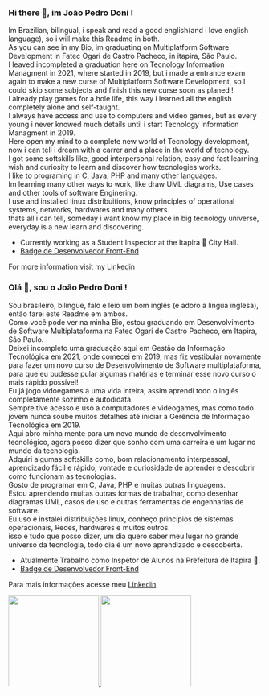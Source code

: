 ### Hi there 👋, im João Pedro Doni !

Im Brazilian, bilingual, i speak and read a good english(and i love english language), so i will make this Readme in both.  
As you can see in my Bio, im graduating on Multiplatform Software Development in Fatec Ogari de Castro Pacheco, in itapira, São Paulo.  
I leaved incompleted a graduation here on Tecnology Information Managment in 2021, where started in 2019, but i made a entrance exam again to make a new curse of Multiplatform Software Development, so I could skip some subjects and finish this new curse soon as planed !  
I already play games for a hole life, this way i learned all the english completely alone and self-taught.  
I always have access and use to computers and video games, but as every young i never knowed much details until i start Tecnology Information Managment in 2019.  
Here open my mind to a complete new world of Tecnology development, now i can tell i dream with a carrer and a place in the world of tecnology.  
I got some softskills like, good interpersonal relation, easy and fast learning, wish and curiosity to learn and discover how tecnologies works.  
I like to programing in C, Java, PHP and many other languages.  
Im learning many other ways to work, like draw UML diagrams, Use cases and other tools of software Enginering.  
I use and installed linux distribuitions, know principles of operational systems, networks, hardwares and many others.  
thats all i can tell, someday i want know my place in big tecnology universe, everyday is a new learn and discovering.  

* Currently working as a Student Inspector at the Itapira 🏫 City Hall.
* [Badge de Desenvolvedor Front-End](https://siga.cps.sp.gov.br/cartorio/autenticador.aspx?922a529e-9344-43bc-b9c7-7456b5e1b1a5)

For more information visit my [Linkedin](https://br.linkedin.com/in/jo%C3%A3o-pedro-doni?trk=public_profile_browsemap)


### Olá 👋, sou o João Pedro Doni !

Sou brasileiro, bilíngue, falo e leio um bom inglês (e adoro a língua inglesa), então farei este Readme em ambos.   
Como você pode ver na minha Bio, estou graduando em Desenvolvimento de Software Multiplataforma na Fatec Ogari de Castro Pacheco, em Itapira, São Paulo.   
Deixei incompleto uma graduação aqui em Gestão da Informação Tecnológica em 2021, onde comecei em 2019, mas fiz vestibular novamente para fazer um novo curso de Desenvolvimento de Software multiplataforma, para que eu pudesse pular algumas matérias e terminar esse novo curso o mais rápido possível!  
Eu já jogo vidoegames a uma vida inteira, assim aprendi todo o inglês completamente sozinho e autodidata.   
Sempre tive acesso e uso a computadores e videogames, mas como todo jovem nunca soube muitos detalhes até iniciar a Gerência de Informação Tecnológica em 2019.  
Aqui abro minha mente para um novo mundo de desenvolvimento tecnológico, agora posso dizer que sonho com uma carreira e um lugar no mundo da tecnologia.  
Adquiri algumas softskills como, bom relacionamento interpessoal, aprendizado fácil e rápido, vontade e curiosidade de aprender e descobrir como funcionam as tecnologias.  
Gosto de programar em C, Java, PHP e muitas outras linguagens.  
Estou aprendendo muitas outras formas de trabalhar, como desenhar diagramas UML, casos de uso e outras ferramentas de engenharias de software.  
Eu uso e instalei distribuições linux, conheço princípios de sistemas operacionais, Redes, hardwares e muitos outros.  
isso é tudo que posso dizer, um dia quero saber meu lugar no grande universo da tecnologia, todo dia é um novo aprendizado e descoberta.  

* Atualmente Trabalho como Inspetor de Alunos na Prefeitura de Itapira 🏫.
* [Badge de Desenvolvedor Front-End](https://siga.cps.sp.gov.br/cartorio/autenticador.aspx?922a529e-9344-43bc-b9c7-7456b5e1b1a5)


Para mais informações acesse meu [Linkedin](https://br.linkedin.com/in/jo%C3%A3o-pedro-doni?trk=public_profile_browsemap)

<div>
<a href="https://github.com/seu-usuário-aqui">
<img loading="lazy" height="180em" src="https://github-readme-stats.vercel.app/api/top-langs/?username=DoniJoao&layout=compact&langs_count=7&theme=dracula"/>
<img loading="lazy" height="180em" src="https://github-readme-stats.vercel.app/api?username=DoniJoao&show_icons=true&theme=dracula&include_all_commits=true&count_private=true"/>
</div>


